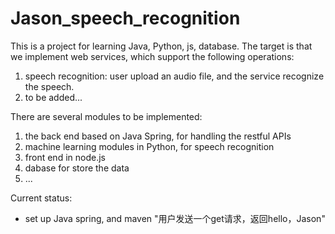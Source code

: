 # Jason_speech_recognition

This is a  project for learning  Java, Python, js, database. The target is that we implement web services, which support the following operations:
1) speech recognition: user upload an audio file,  and the service recognize the speech. 
2) to be added...

There are several modules to be implemented: 
1) the back end based on Java Spring, for handling the restful APIs
2) machine learning modules in Python, for speech recognition 
3) front end in node.js
4) dabase for store the data
5) ...


Current status: 
* set up Java spring, and maven
"用户发送一个get请求，返回hello，Jason"
